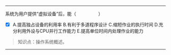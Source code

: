 ---
系统为用户提供“虚拟设备”后，能（　　　　　）
- [x] A.提高独占设备的利用率 B.有利于多道程序设计 C.缩短作业的执行时间 D.充分利用外设与CPU并行工作能力 E.提高单位时间内处理作业的能力

> 知识点：操作系统概述。

---